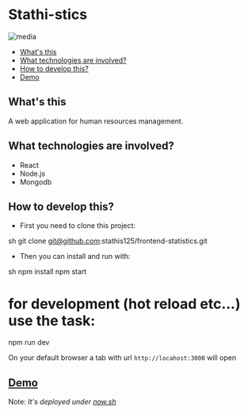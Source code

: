 # Stathi-stics

![media](https://i.imgur.com/rPZFhke.png)

<!-- TOC START min:2 max:3 link:true update:true -->
- [What's this](#whats-this)
- [What technologies are involved?](#what-technologies-are-involved)
- [How to develop this?](#how-to-develop-this)
- [Demo](#demo)

<!-- TOC END -->


## What's this
A web application for human resources management.

## What technologies are involved?

* React
* Node.js
* Mongodb
## How to develop this?

* First you need to clone this project:

sh
git clone git@github.com:stathis125/frontend-statistics.git

* Then you can install and run with:

sh
npm install
npm start

# for development (hot reload etc...) use the task:
npm run dev


On your default browser a tab with url `http://locahost:3000` will open

## [Demo](https://stathistics.now.sh)

Note: _It's deployed under [now.sh](https://zeit.co/now)_
